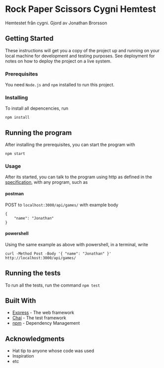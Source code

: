 # Rock Paper Scissors Cygni Hemtest

Hemtestet från cygni. Gjord av Jonathan Brorsson

## Getting Started

These instructions will get you a copy of the project up and running on your local machine for development and testing purposes. See deployment for notes on how to deploy the project on a live system.

### Prerequisites

You need ```Node.js``` and ```npm``` installed to run this project.

### Installing

To install all depencencies, run

```
npm install
```

## Running the program
After installing the prerequisites, you can start the program with
```
npm start
```

### Usage
After its started, you can talk to the program using http as defined in the [specification](/docs/specifications.pdf), with any program, such as
#### postman
POST to ```localhost:3000/api/games/``` with example body
``` 
{
	"name": "Jonathan"
}
```

#### powershell
Using the same example as above with powershell, in a terminal, write
```
curl -Method Post -Body '{ "name": "Jonathan" }' http://localhost:3000/api/games/
```

## Running the tests

To run all the tests, run the command `npm test`

## Built With

* [Express](https://expressjs.com/) - The web framework
* [Chai](https://www.chaijs.com/) - The test framework
* [npm](https://www.npmjs.com/) - Dependency Management


## Acknowledgments

* Hat tip to anyone whose code was used
* Inspiration
* etc

